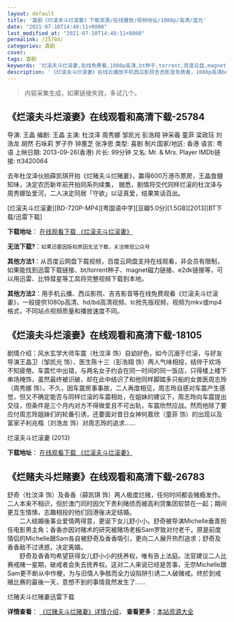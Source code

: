```yaml
---
layout: default
title: '喜剧《烂滚夫斗烂滚妻》下载资源/在线播放/视频地址/1080p/高清/蓝光'
date: "2021-07-10T14:40:11+0800"
last_modified_at: "2021-07-10T14:40:11+0800"
permalink: /25784/
categories: 喜剧
cover:
tags: 喜剧
keywords: '烂滚夫斗烂滚妻,在线免费看,1080p高清,bt种子,torrent,百度云盘,magnet,磁力链,迅雷下载资源'
description: '《烂滚夫斗烂滚妻》在线云播放手机西瓜影院吉吉影音免费看，1080p高清bd/hd未删减完整版和tc抢先枪版，mkv/mp4格式，附带bt/torrent种子、magnet/磁力链、百度云盘、网盘资源迅雷下载链接'
---
```


>内容采集生成，如果链接失效，多试几个。


## 《烂滚夫斗烂滚妻》在线观看和高清下载-25784

导演: 王晶 编剧: 王晶 主演: 杜汶泽 周秀娜 邹凯光 彭浩翔 钟采羲 童菲 梁政珏 刘浩龙 胡然 石咏莉 罗子乔 钟蕙芝 张净思 类型: 喜剧 制片国家/地区: 香港 语言: 粤语 上映日期: 2013-09-26(香港) 片长: 99分钟 又名: Mr. & Mrs. Player IMDb链接: tt3420064

去年杜汶泽伙拍薛凯琪开拍《烂赌夫斗烂赌妻》，赢得600万港币票房，王晶食髓知味，决定农历新年前开拍同系列续集， 据悉，剧情将交代同样烂滚的杜汶泽与周秀娜坠爱河，二人决定同居「守欲」以证真爱，结果笑话百出。


[烂滚夫斗烂滚妻][BD-720P-MP4][粤国语中字][豆瓣5.0分][1.5GB][2013][BT下载/迅雷下载]

**下载地址**： [在线观看下载 《烂滚夫斗烂滚妻》](https://www.btdx8.com/torrent/mr_mrs_player_2013.html) 


**无法下载?**：`如果迅雷因版权原因无法下载，关注微信公众号 `

**其他方法1**：从百度云网盘下载视频，百度云网盘支持在线观看，非会员有限制，如果能找到迅雷下载链接、bt/torrent种子、magnet磁力链接、e2dk链接等，可以用迅雷、比特彗星等工具将完整视频下载到本地。

**其他方法2**：用手机云播、西瓜影院、吉吉影音等在线免费观看《烂滚夫斗烂滚妻》，一般提供1080p高清、hd/bd高清视频、tc抢先版视频，视频为mkv或mp4格式，不同站点视频质量和播放速度不同。


## 《烂滚夫斗烂滚妻》在线观看和高清下载-18105

剧情介绍：风水玄学大师车震（杜汶泽 饰）自幼好色，如今沉溺于烂滚，与好友导演王晶卫（邹凯光 饰）、医生陈十三（彭浩翔 饰）两人气味相投，结伴于欢场不知疲倦。车震忙中出错，与两名女子约会在同一时间的同一饭店，只得楼上楼下串场掩饰，虽然最终被识破，却在此中结识了和他同样脚踏多只船的女兽医周志玲（周秀娜 饰）。不久，因车震房事事故，二人再度相见，周志玲自感对车震产生感觉，但又不确定能否与同样烂滚的车震相处，在姐妹的建议下，周志玲向车震提出交往，但条件是三个月内对方不得做爱且不可出轨，车震欣然应战。然而他除了要应付周志玲姐妹们的轮番引诱，还要面对昔日女神何嘉欣（童菲 饰）的出现以及富家子利兆楷（刘浩龙 饰）对周志玲的追求……


烂滚夫斗烂滚妻 (2013)

**下载地址**： [在线观看下载 《烂滚夫斗烂滚妻》](https://www.btbtdy.me/btdy/dy3186.html) 


## 《烂赌夫斗烂赌妻》在线观看和高清下载-26783

舒奇（杜汶泽 饰）及香香（薛凯琪 饰）两人极度烂赌，任何时间都会赌瘾发作。二人本来不相识，但於澳门同时因欠下贵利赌债而被高利贷集团软禁在一起；期间更互生情愫，志趣相投的他们回港後决定结婚。<br />　　二人结婚後事业爱情两得意，更诞下女儿舒小小。舒奇被导演Michelle垂青担任电影男主角；香香亦因对赌术的研究被赌场老板Sam罗致对付老千。原是前度情侣的Michelle跟Sam各自被舒奇及香香吸引，更向二人展开热烈追求；舒奇及香香敌不过诱惑，决定离婚。<br />　　舒奇及香香均希望获得女儿舒小小的抚养权，唯有告上法庭。法官建议二人比赛戒赌一星期，破戒者会失去抚养权。这对二人来说已经是苦事，无奈Michelle跟Sam更不断从中作梗，为与旧情人争胜而全力设陷阱引诱二人破赌戒。终於到戒赌比赛的最後一天，意想不到的事情竟然发生了……


烂赌夫斗烂赌妻迅雷下载

**详情查看**： [《烂赌夫斗烂赌妻》详情介绍](/movie/26783/)， **查看更多**：[本站资源大全](/movie/t/all/)

